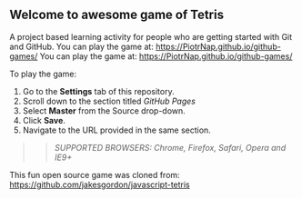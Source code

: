 ## Welcome to awesome game of Tetris

A project based learning activity for people who are getting started with Git and GitHub.
You can play the game at: https://PiotrNap.github.io/github-games/
You can play the game at: https://PiotrNap.github.io/github-games/

To play the game:
1. Go to the **Settings** tab of this repository.
1. Scroll down to the section titled _GitHub Pages_
1. Select **Master** from the Source drop-down.
1. Click **Save**.
1. Navigate to the URL provided in the same section.

>> _*SUPPORTED BROWSERS*: Chrome, Firefox, Safari, Opera and IE9+_

This fun open source game was cloned from: https://github.com/jakesgordon/javascript-tetris
